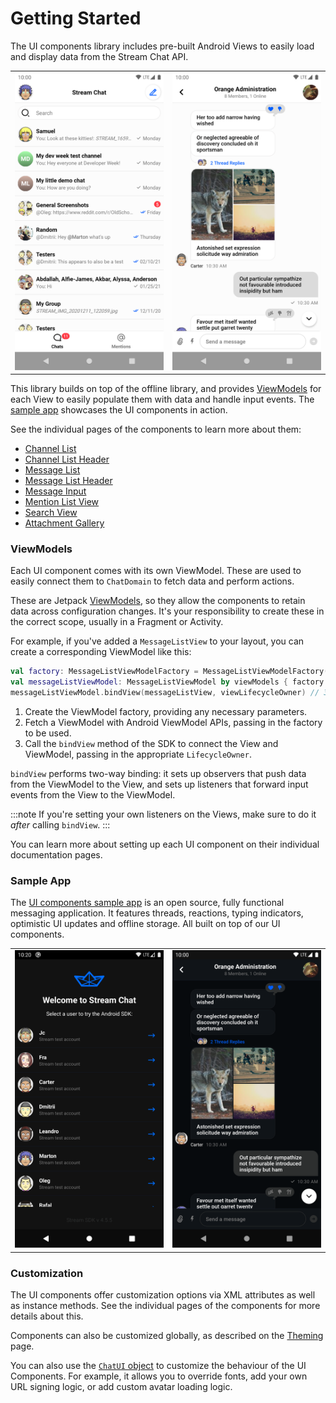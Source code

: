 # Getting Started

The UI components library includes pre-built Android Views to easily load and display data from the Stream Chat API.

|||
| --- | --- |
| ![Channel List component](../assets/sample-channels-light.png) | ![Message List component](../assets/sample-messages-light.png) |

This library builds on top of the offline library, and provides [ViewModels](#viewmodels) for each View to easily populate them with data and handle input events. The [sample app](#sample-app) showcases the UI components in action.

See the individual pages of the components to learn more about them:

- [Channel List](03-components/01-channel-list.md)
- [Channel List Header](03-components/02-channel-list-header.md)
- [Message List](03-components/03-message-list.md)
- [Message List Header](03-components/04-message-list-header.md)
- [Message Input](03-components/05-message-input.md)
- [Mention List View](03-components/06-mention-list-view.md)
- [Search View](03-components/07-search-view.md)
- [Attachment Gallery](03-components/08-attachment-gallery.md)

### ViewModels

Each UI component comes with its own ViewModel. These are used to easily connect them to `ChatDomain` to fetch data and perform actions.

These are Jetpack [ViewModels](https://developer.android.com/topic/libraries/architecture/viewmodel), so they allow the components to retain data across configuration changes. It's your responsibility to create these in the correct scope, usually in a Fragment or Activity.

For example, if you've added a `MessageListView` to your layout, you can create a corresponding ViewModel like this:

```kotlin
val factory: MessageListViewModelFactory = MessageListViewModelFactory(cid = "channelType:channelId") // 1
val messageListViewModel: MessageListViewModel by viewModels { factory } // 2
messageListViewModel.bindView(messageListView, viewLifecycleOwner) // 3
```

1. Create the ViewModel factory, providing any necessary parameters.
2. Fetch a ViewModel with Android ViewModel APIs, passing in the factory to be used.
3. Call the `bindView` method of the SDK to connect the View and ViewModel, passing in the appropriate `LifecycleOwner`.

`bindView` performs two-way binding: it sets up observers that push data from the ViewModel to the View, and sets up listeners that forward input events from the View to the ViewModel.

:::note
If you're setting your own listeners on the Views, make sure to do it _after_ calling `bindView`.
:::

You can learn more about setting up each UI component on their individual documentation pages.

### Sample App

The [UI components sample app](https://github.com/GetStream/stream-chat-android/tree/main/stream-chat-android-ui-components-sample) is an open source, fully functional messaging application. It features threads, reactions, typing indicators, optimistic UI updates and offline storage. All built on top of our UI components.

|||
| --- | --- |
| ![Sample app login screen](../assets/sample-login-dark.png) | ![Sample app messages screen](../assets/sample-messages-dark.png) |

### Customization

The UI components offer customization options via XML attributes as well as instance methods. See the individual pages of the components for more details about this.

Components can also be customized globally, as described on the [Theming](04-guides/04-theming.md) page.

You can also use the [`ChatUI` object](02-chatui.md) to customize the behaviour of the UI Components. For example, it allows you to override fonts, add your own URL signing logic, or add custom avatar loading logic.
